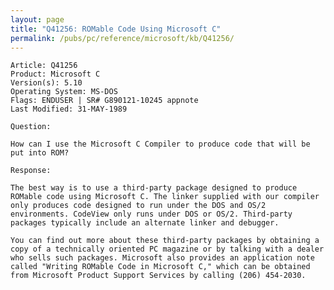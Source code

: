 ```yaml
---
layout: page
title: "Q41256: ROMable Code Using Microsoft C"
permalink: /pubs/pc/reference/microsoft/kb/Q41256/
---
```


	Article: Q41256
	Product: Microsoft C
	Version(s): 5.10
	Operating System: MS-DOS
	Flags: ENDUSER | SR# G890121-10245 appnote
	Last Modified: 31-MAY-1989
	
	Question:
	
	How can I use the Microsoft C Compiler to produce code that will be
	put into ROM?
	
	Response:
	
	The best way is to use a third-party package designed to produce
	ROMable code using Microsoft C. The linker supplied with our compiler
	only produces code designed to run under the DOS and OS/2
	environments. CodeView only runs under DOS or OS/2. Third-party
	packages typically include an alternate linker and debugger.
	
	You can find out more about these third-party packages by obtaining a
	copy of a technically oriented PC magazine or by talking with a dealer
	who sells such packages. Microsoft also provides an application note
	called "Writing ROMable Code in Microsoft C," which can be obtained
	from Microsoft Product Support Services by calling (206) 454-2030.
